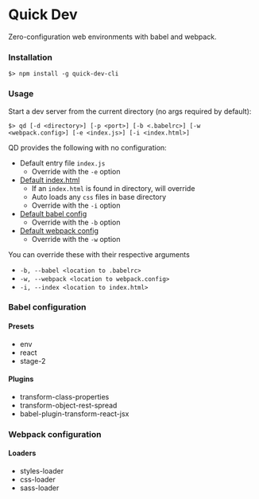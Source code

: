 # Quick Dev

Zero-configuration web environments with babel and webpack.

### Installation
```
$> npm install -g quick-dev-cli
```

### Usage
Start a dev server from the current directory (no args required by default):

```
$> qd [-d <directory>] [-p <port>] [-b <.babelrc>] [-w <webpack.config>] [-e <index.js>] [-i <index.html>]
```

QD provides the following with no configuration:

- Default entry file `index.js`
  - Override with the `-e` option
- [Default index.html](templates/index.html.tmp)
  - If an `index.html` is found in directory, will override
  - Auto loads any `css` files in base directory
  - Override with the `-i` option
- [Default babel config](templates/.babelrc.tmp)
  - Override with the `-b` option
- [Default webpack config](templates/webpack.config.js.tmp)
  - Override with the `-w` option

You can override these with their respective arguments
  - `-b, --babel <location to .babelrc>`
  - `-w, --webpack <location to webpack.config>`
  - `-i, --index <location to index.html>`

### Babel configuration
#### Presets
- env
- react
- stage-2

#### Plugins
- transform-class-properties
- transform-object-rest-spread
- babel-plugin-transform-react-jsx

### Webpack configuration
#### Loaders
- styles-loader
- css-loader
- sass-loader
